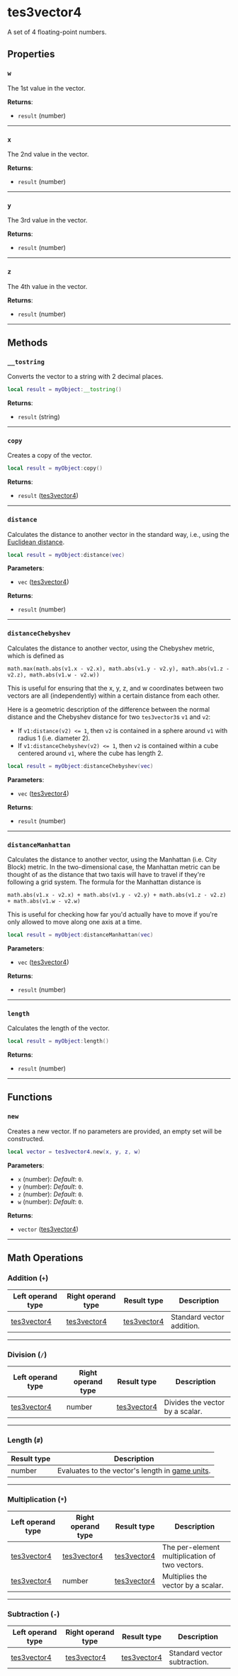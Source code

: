 # tes3vector4
<div class="search_terms" style="display: none">tes3vector4, vector4</div>

<!---
	This file is autogenerated. Do not edit this file manually. Your changes will be ignored.
	More information: https://github.com/MWSE/MWSE/tree/master/docs
-->

A set of 4 floating-point numbers.

## Properties

### `w`
<div class="search_terms" style="display: none">w</div>

The 1st value in the vector.

**Returns**:

* `result` (number)

***

### `x`
<div class="search_terms" style="display: none">x</div>

The 2nd value in the vector.

**Returns**:

* `result` (number)

***

### `y`
<div class="search_terms" style="display: none">y</div>

The 3rd value in the vector.

**Returns**:

* `result` (number)

***

### `z`
<div class="search_terms" style="display: none">z</div>

The 4th value in the vector.

**Returns**:

* `result` (number)

***

## Methods

### `__tostring`
<div class="search_terms" style="display: none">__tostring</div>

Converts the vector to a string with 2 decimal places.

```lua
local result = myObject:__tostring()
```

**Returns**:

* `result` (string)

***

### `copy`
<div class="search_terms" style="display: none">copy</div>

Creates a copy of the vector.

```lua
local result = myObject:copy()
```

**Returns**:

* `result` ([tes3vector4](../types/tes3vector4.md))

***

### `distance`
<div class="search_terms" style="display: none">distance</div>

Calculates the distance to another vector in the standard way, i.e., using the [Euclidean distance](https://en.wikipedia.org/wiki/Euclidean_distance).

```lua
local result = myObject:distance(vec)
```

**Parameters**:

* `vec` ([tes3vector4](../types/tes3vector4.md))

**Returns**:

* `result` (number)

***

### `distanceChebyshev`
<div class="search_terms" style="display: none">distancechebyshev</div>

Calculates the distance to another vector, using the Chebyshev metric, which is defined as

	math.max(math.abs(v1.x - v2.x), math.abs(v1.y - v2.y), math.abs(v1.z - v2.z), math.abs(v1.w - v2.w))

This is useful for ensuring that the x, y, z, and w coordinates between two vectors are all (independently) within a certain distance from each other.

Here is a geometric description of the difference between the normal distance and the Chebyshev distance for two `tes3vector3`s  `v1` and `v2`:
* If `v1:distance(v2) <= 1`, then `v2` is contained in a sphere around `v1` with radius 1 (i.e. diameter 2).
* If `v1:distanceChebyshev(v2) <= 1`, then `v2` is contained within a cube centered around `v1`, where the cube has length 2.


```lua
local result = myObject:distanceChebyshev(vec)
```

**Parameters**:

* `vec` ([tes3vector4](../types/tes3vector4.md))

**Returns**:

* `result` (number)

***

### `distanceManhattan`
<div class="search_terms" style="display: none">distancemanhattan</div>

Calculates the distance to another vector, using the Manhattan (i.e. City Block) metric. 
In the two-dimensional case, the Manhattan metric can be thought of 
as the distance that two taxis will have to travel if they're following a grid system.
The formula for the Manhattan distance is

	math.abs(v1.x - v2.x) + math.abs(v1.y - v2.y) + math.abs(v1.z - v2.z) + math.abs(v1.w - v2.w)

This is useful for checking how far you'd actually have to move if you're only allowed to move along one axis at a time.


```lua
local result = myObject:distanceManhattan(vec)
```

**Parameters**:

* `vec` ([tes3vector4](../types/tes3vector4.md))

**Returns**:

* `result` (number)

***

### `length`
<div class="search_terms" style="display: none">length</div>

Calculates the length of the vector.

```lua
local result = myObject:length()
```

**Returns**:

* `result` (number)

***

## Functions

### `new`
<div class="search_terms" style="display: none">new</div>

Creates a new vector. If no parameters are provided, an empty set will be constructed.

```lua
local vector = tes3vector4.new(x, y, z, w)
```

**Parameters**:

* `x` (number): *Default*: `0`.
* `y` (number): *Default*: `0`.
* `z` (number): *Default*: `0`.
* `w` (number): *Default*: `0`.

**Returns**:

* `vector` ([tes3vector4](../types/tes3vector4.md))

***

## Math Operations

### Addition (`+`)

| Left operand type | Right operand type | Result type | Description |
| ----------------- | ------------------ | ----------- | ----------- |
| [tes3vector4](../types/tes3vector4.md) | [tes3vector4](../types/tes3vector4.md) | [tes3vector4](../types/tes3vector4.md) | Standard vector addition. |

***

### Division (`/`)

| Left operand type | Right operand type | Result type | Description |
| ----------------- | ------------------ | ----------- | ----------- |
| [tes3vector4](../types/tes3vector4.md) | number | [tes3vector4](../types/tes3vector4.md) | Divides the vector by a scalar. |

***

### Length (`#`)

| Result type | Description |
| ----------- | ----------- |
| number | Evaluates to the vector's length in [game units](https://mwse.github.io/MWSE/references/general/game-units/). |

***

### Multiplication (`*`)

| Left operand type | Right operand type | Result type | Description |
| ----------------- | ------------------ | ----------- | ----------- |
| [tes3vector4](../types/tes3vector4.md) | [tes3vector4](../types/tes3vector4.md) | [tes3vector4](../types/tes3vector4.md) | The per-element multiplication of two vectors. |
| [tes3vector4](../types/tes3vector4.md) | number | [tes3vector4](../types/tes3vector4.md) | Multiplies the vector by a scalar. |

***

### Subtraction (`-`)

| Left operand type | Right operand type | Result type | Description |
| ----------------- | ------------------ | ----------- | ----------- |
| [tes3vector4](../types/tes3vector4.md) | [tes3vector4](../types/tes3vector4.md) | [tes3vector4](../types/tes3vector4.md) | Standard vector subtraction. |

